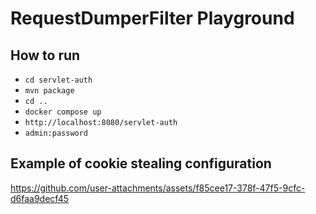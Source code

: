 # RequestDumperFilter Playground

## How to run

- `cd servlet-auth`
- `mvn package`
- `cd ..`
- `docker compose up`
- `http://localhost:8080/servlet-auth`
- `admin:password`

## Example of cookie stealing configuration

https://github.com/user-attachments/assets/f85cee17-378f-47f5-9cfc-d6faa9decf45

